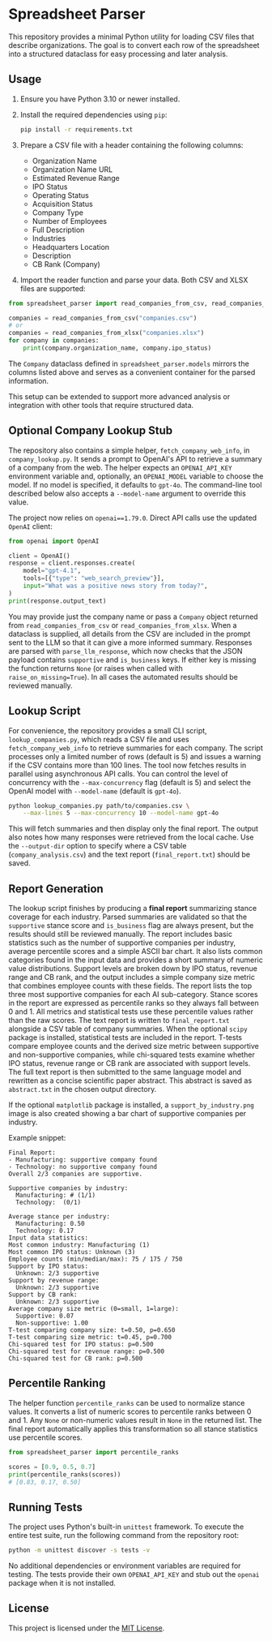 # Spreadsheet Parser

This repository provides a minimal Python utility for loading CSV files that describe organizations.
The goal is to convert each row of the spreadsheet into a structured dataclass for easy processing
and later analysis.

## Usage

1. Ensure you have Python 3.10 or newer installed.
2. Install the required dependencies using `pip`:

   ```bash
   pip install -r requirements.txt
   ```

3. Prepare a CSV file with a header containing the following columns:
   - Organization Name
   - Organization Name URL
   - Estimated Revenue Range
   - IPO Status
   - Operating Status
   - Acquisition Status
   - Company Type
   - Number of Employees
   - Full Description
   - Industries
   - Headquarters Location
   - Description
   - CB Rank (Company)
4. Import the reader function and parse your data. Both CSV and XLSX files are
   supported:

```python
from spreadsheet_parser import read_companies_from_csv, read_companies_from_xlsx

companies = read_companies_from_csv("companies.csv")
# or
companies = read_companies_from_xlsx("companies.xlsx")
for company in companies:
    print(company.organization_name, company.ipo_status)
```

The `Company` dataclass defined in `spreadsheet_parser.models` mirrors the columns listed above and
serves as a convenient container for the parsed information.

This setup can be extended to support more advanced analysis or integration with
other tools that require structured data.

## Optional Company Lookup Stub

The repository also contains a simple helper, `fetch_company_web_info`, in
`company_lookup.py`. It sends a prompt to OpenAI's API to retrieve a summary of a
company from the web. The helper expects an ``OPENAI_API_KEY`` environment
variable and, optionally, an ``OPENAI_MODEL`` variable to choose the model. If no
model is specified, it defaults to ``gpt-4o``. The command-line tool described
below also accepts a ``--model-name`` argument to override this value.

The project now relies on ``openai==1.79.0``. Direct API calls use the updated
``OpenAI`` client:

```python
from openai import OpenAI

client = OpenAI()
response = client.responses.create(
    model="gpt-4.1",
    tools=[{"type": "web_search_preview"}],
    input="What was a positive news story from today?",
)
print(response.output_text)
```

You may provide just the company name or pass a `Company` object returned from
`read_companies_from_csv` or `read_companies_from_xlsx`. 
When a dataclass is supplied, all details from the CSV
are included in the prompt sent to the LLM so that it can give a more informed
summary. Responses are parsed with `parse_llm_response`, which now checks that
the JSON payload contains `supportive` and `is_business` keys. If either key is
missing the function returns `None` (or raises when called with
`raise_on_missing=True`). In all cases the automated results should be reviewed
manually.
## Lookup Script

For convenience, the repository provides a small CLI script, `lookup_companies.py`,
which reads a CSV file and uses `fetch_company_web_info` to retrieve summaries for
each company. The script processes only a limited number of rows (default is 5)
and issues a warning if the CSV contains more than 100 lines.
The tool now fetches results in parallel using asynchronous API calls. You can
control the level of concurrency with the `--max-concurrency` flag (default is 5)
and select the OpenAI model with `--model-name` (default is `gpt-4o`).

```bash
python lookup_companies.py path/to/companies.csv \
    --max-lines 5 --max-concurrency 10 --model-name gpt-4o
```

This will fetch summaries and then display only the final report. The output
also notes how many responses were retrieved from the local cache. Use the
`--output-dir` option to specify where a CSV table (`company_analysis.csv`) and
the text report (`final_report.txt`) should be saved.

## Report Generation

The lookup script finishes by producing a **final report** summarizing stance
coverage for each industry. Parsed summaries are validated so that the
`supportive` stance score and `is_business` flag are always present, but the
results should still be reviewed manually. The report includes basic statistics such as the
number of supportive companies per industry, average percentile scores and a simple
ASCII bar chart. It also lists common categories found in the input data and
provides a short summary of numeric value distributions. Support levels are
broken down by IPO status, revenue range and CB rank, and the output includes a
simple company size metric that combines employee counts with these fields. The
report lists the top three most supportive companies for each AI sub-category.
Stance scores in the report are expressed as percentile ranks so they always
fall between 0 and 1. All metrics and statistical tests use these percentile
values rather than the raw scores. The text report is written to
``final_report.txt`` alongside a CSV table of company summaries. When the
optional ``scipy`` package is installed, statistical tests are included in the
report. T-tests compare employee counts and the derived size metric between
supportive and non-supportive companies, while chi-squared tests examine
whether IPO status, revenue range or CB rank are associated with support
levels.
The full text report is then submitted to the same language model and rewritten
as a concise scientific paper abstract. This abstract is saved as
``abstract.txt`` in the chosen output directory.

If the optional ``matplotlib`` package is installed, a ``support_by_industry.png``
image is also created showing a bar chart of supportive companies per industry.

Example snippet:

```text
Final Report:
- Manufacturing: supportive company found
- Technology: no supportive company found
Overall 2/3 companies are supportive.

Supportive companies by industry:
  Manufacturing: # (1/1)
  Technology:  (0/1)

Average stance per industry:
  Manufacturing: 0.50
  Technology: 0.17
Input data statistics:
Most common industry: Manufacturing (1)
Most common IPO status: Unknown (3)
Employee counts (min/median/max): 75 / 175 / 750
Support by IPO status:
  Unknown: 2/3 supportive
Support by revenue range:
  Unknown: 2/3 supportive
Support by CB rank:
  Unknown: 2/3 supportive
Average company size metric (0=small, 1=large):
  Supportive: 0.07
  Non-supportive: 1.00
T-test comparing company size: t=0.50, p=0.650
T-test comparing size metric: t=0.45, p=0.700
Chi-squared test for IPO status: p=0.500
Chi-squared test for revenue range: p=0.500
Chi-squared test for CB rank: p=0.500
```

## Percentile Ranking

The helper function ``percentile_ranks`` can be used to normalize stance values.
It converts a list of numeric scores to percentile ranks between 0 and 1. Any
``None`` or non-numeric values result in ``None`` in the returned list. The
final report automatically applies this transformation so all stance statistics
use percentile scores.

```python
from spreadsheet_parser import percentile_ranks

scores = [0.9, 0.5, 0.7]
print(percentile_ranks(scores))
# [0.83, 0.17, 0.50]
```

## Running Tests

The project uses Python's built-in ``unittest`` framework. To execute the entire
test suite, run the following command from the repository root:

```bash
python -m unittest discover -s tests -v
```

No additional dependencies or environment variables are required for testing.
The tests provide their own ``OPENAI_API_KEY`` and stub out the ``openai``
package when it is not installed.

## License

This project is licensed under the [MIT License](LICENSE).
